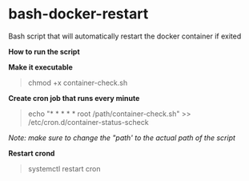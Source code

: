 # bash-docker-restart
Bash script that will automatically restart the docker container if exited


**How to run the script**

**Make it executable**
> chmod +x container-check.sh

**Create cron job that runs every minute**
> echo "* * * * * root /path/container-check.sh" >> /etc/cron.d/container-status-scheck

_Note: make sure to change the "path' to the actual path of the script_

**Restart crond**
> systemctl restart cron